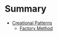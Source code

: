 # Summary

- [Creational Patterns](./creational-patterns/index.md)
    - [Factory Method](./creational-patterns/factory-method.md)